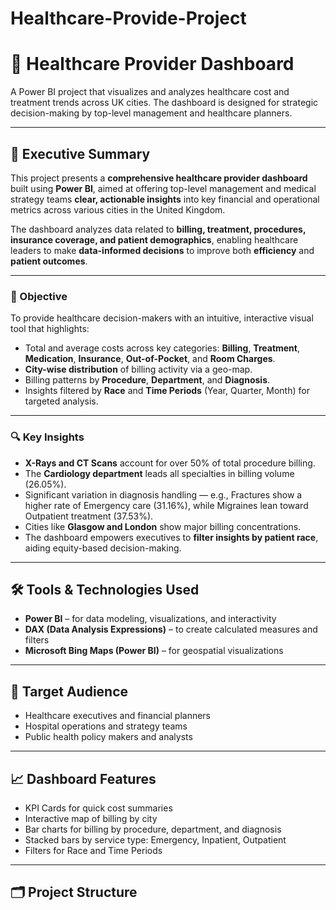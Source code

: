# Healthcare-Provide-Project

# 🏥 Healthcare Provider Dashboard

A Power BI project that visualizes and analyzes healthcare cost and treatment trends across UK cities. The dashboard is designed for strategic decision-making by top-level management and healthcare planners.

---

## 🧾 Executive Summary

This project presents a **comprehensive healthcare provider dashboard** built using **Power BI**, aimed at offering top-level management and medical strategy teams **clear, actionable insights** into key financial and operational metrics across various cities in the United Kingdom.

The dashboard analyzes data related to **billing, treatment, procedures, insurance coverage, and patient demographics**, enabling healthcare leaders to make **data-informed decisions** to improve both **efficiency** and **patient outcomes**.

---

### 🎯 Objective

To provide healthcare decision-makers with an intuitive, interactive visual tool that highlights:

- Total and average costs across key categories: **Billing**, **Treatment**, **Medication**, **Insurance**, **Out-of-Pocket**, and **Room Charges**.
- **City-wise distribution** of billing activity via a geo-map.
- Billing patterns by **Procedure**, **Department**, and **Diagnosis**.
- Insights filtered by **Race** and **Time Periods** (Year, Quarter, Month) for targeted analysis.

---

### 🔍 Key Insights

- **X-Rays and CT Scans** account for over 50% of total procedure billing.
- The **Cardiology department** leads all specialties in billing volume (26.05%).
- Significant variation in diagnosis handling — e.g., Fractures show a higher rate of Emergency care (31.16%), while Migraines lean toward Outpatient treatment (37.53%).
- Cities like **Glasgow and London** show major billing concentrations.
- The dashboard empowers executives to **filter insights by patient race**, aiding equity-based decision-making.

---

## 🛠️ Tools & Technologies Used

- **Power BI** – for data modeling, visualizations, and interactivity
- **DAX (Data Analysis Expressions)** – to create calculated measures and filters
- **Microsoft Bing Maps (Power BI)** – for geospatial visualizations

---

## 👥 Target Audience

- Healthcare executives and financial planners
- Hospital operations and strategy teams
- Public health policy makers and analysts

---

## 📈 Dashboard Features

- KPI Cards for quick cost summaries
- Interactive map of billing by city
- Bar charts for billing by procedure, department, and diagnosis
- Stacked bars by service type: Emergency, Inpatient, Outpatient
- Filters for Race and Time Periods

---

## 🗂️ Project Structure

